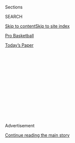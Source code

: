 <div id="app">

<div>

<div>

<div>

<div class="NYTAppHideMasthead css-1q2w90k e1suatyy0">

<div class="section css-ui9rw0 e1suatyy2">

<div class="css-eph4ug er09x8g0">

<div class="css-6n7j50">

</div>

<span class="css-1dv1kvn">Sections</span>

<div class="css-10488qs">

<span class="css-1dv1kvn">SEARCH</span>

</div>

[Skip to content](#site-content)[Skip to site index](#site-index)

</div>

<div id="masthead-section-label" class="css-1wr3we4 eaxe0e00">

[Pro
Basketball](https://www.nytimes3xbfgragh.onion/section/sports/basketball)

</div>

<div class="css-10698na e1huz5gh0">

</div>

</div>

<div id="masthead-bar-one" class="section hasLinks css-15hmgas e1csuq9d3">

<div class="css-uqyvli e1csuq9d0">

</div>

<div class="css-1uqjmks e1csuq9d1">

</div>

<div class="css-9e9ivx">

[](https://myaccount.nytimes3xbfgragh.onion/auth/login?response_type=cookie&client_id=vi)

</div>

<div class="css-1bvtpon e1csuq9d2">

[Today’s
Paper](https://www.nytimes3xbfgragh.onion/section/todayspaper)

</div>

</div>

</div>

</div>

<div data-aria-hidden="false">

<div id="site-content" data-role="main">

<div>

<div class="css-1aor85t" style="opacity:0.000000001;z-index:-1;visibility:hidden">

<div class="css-1hqnpie">

<div class="css-epjblv">

<span class="css-17xtcya">[Pro
Basketball](/section/sports/basketball)</span><span class="css-x15j1o">|</span><span class="css-fwqvlz">Ja
Morant’s Dunks Are Amazing. His Misses Are Even
Better.</span>

</div>

<div class="css-k008qs">

<div class="css-1iwv8en">

<span class="css-18z7m18"></span>

<div>

</div>

</div>

<span class="css-1n6z4y">https://nyti.ms/3i2b0ta</span>

<div class="css-1705lsu">

<div class="css-4xjgmj">

<div class="css-4skfbu" data-role="toolbar" data-aria-label="Social Media Share buttons, Save button, and Comments Panel with current comment count" data-testid="share-tools">

  - 
  - 
  - 
  - 
    
    <div class="css-6n7j50">
    
    </div>

  - 

</div>

</div>

</div>

</div>

</div>

</div>

<div id="NYT_TOP_BANNER_REGION" class="css-13pd83m">

</div>

<div id="top-wrapper" class="css-1sy8kpn">

<div id="top-slug" class="css-l9onyx">

Advertisement

</div>

[Continue reading the main
story](#after-top)

<div class="ad top-wrapper" style="text-align:center;height:100%;display:block;min-height:250px">

<div id="top" class="place-ad" data-position="top" data-size-key="top">

</div>

</div>

<div id="after-top">

</div>

</div>

<div>

<div id="sponsor-wrapper" class="css-1hyfx7x">

<div id="sponsor-slug" class="css-19vbshk">

Supported by

</div>

[Continue reading the main
story](#after-sponsor)

<div id="sponsor" class="ad sponsor-wrapper" style="text-align:center;height:100%;display:block">

</div>

<div id="after-sponsor">

</div>

</div>

<div class="css-186x18t">

</div>

<div class="css-1vkm6nb ehdk2mb0">

# Ja Morant’s Dunks Are Amazing. His Misses Are Even Better.

</div>

Morant, the star rookie for the Memphis Grizzlies, has become known for
dunking over any and everyone. “He really doesn’t care who’s down
there,” a teammate said.

<div class="css-79elbk" data-testid="photoviewer-wrapper">

<div class="css-z3e15g" data-testid="photoviewer-wrapper-hidden">

</div>

<div class="css-1a48zt4 ehw59r15" data-testid="photoviewer-children">

![<span class="css-16f3y1r e13ogyst0" data-aria-hidden="true">Memphis
Grizzlies guard Ja Morant is 6-foot-3 but has dunked on — or at least
tried to dunk on — big men like Anthony Davis and Kevin
Love.</span><span class="css-cnj6d5 e1z0qqy90" itemprop="copyrightHolder"><span class="css-1ly73wi e1tej78p0">Credit...</span><span><span>Kathy
Willens/Associated
Press</span></span></span>](https://static01.graylady3jvrrxbe.onion/images/2020/08/03/sports/03nba-morant-lede/merlin_170038836_d4fdfa5a-5a4b-4d18-b73c-b492710d646c-articleLarge.jpg?quality=75&auto=webp&disable=upscale)

</div>

</div>

<div class="css-18e8msd">

<div class="css-vp77d3 epjyd6m0">

<div class="css-hus3qt ey68jwv0" data-aria-hidden="true">

[![Scott
Cacciola](https://static01.graylady3jvrrxbe.onion/images/2018/02/20/multimedia/author-scott-cacciola/author-scott-cacciola-thumbLarge.jpg
"Scott Cacciola")](https://www.nytimes3xbfgragh.onion/by/scott-cacciola)

</div>

<div class="css-1baulvz">

By [<span class="css-1baulvz last-byline" itemprop="name">Scott
Cacciola</span>](https://www.nytimes3xbfgragh.onion/by/scott-cacciola)

</div>

</div>

  - 
    
    <div class="css-ld3wwf e16638kd2">
    
    Published Aug. 3, 2020Updated Aug. 4, 2020,
    <span class="css-epvm6">12:37 p.m.
    ET</span>
    
    </div>

  - 
    
    <div class="css-4xjgmj">
    
    <div class="css-pvvomx" data-role="toolbar" data-aria-label="Social Media Share buttons, Save button, and Comments Panel with current comment count" data-testid="share-tools">
    
      - 
      - 
      - 
      - 
        
        <div class="css-6n7j50">
        
        </div>
    
      - 
    
    </div>
    
    </div>

</div>

</div>

<div class="section meteredContent css-1r7ky0e" name="articleBody" itemprop="articleBody">

<div class="css-1fanzo5 StoryBodyCompanionColumn">

<div class="css-53u6y8">

Ja Morant of the Memphis Grizzlies had already spent several months
[showcasing his
hops](https://www.nytimes3xbfgragh.onion/2019/11/02/sports/basketball/ja-morant-memphis-grizzlies.html)
when he and his teammates faced the Los Angeles Lakers in February. By
then, Morant’s willingness to challenge some of the N.B.A.’s most
towering figures was no secret.

But Morant, 20, was about to take his fearlessness to a new level. As he
slipped toward the lane, he caught a backdoor bounce pass and gathered
himself before bounding toward the rim. A defender was impeding his
path. Morant [behaved as if no one was there at
all](https://www.youtube.com/watch?v=de0nkHhxGKI), even though that no
one happened to be Anthony Davis, one of the league’s most ferocious rim
protectors.

“Just a guy standing in my way,” Morant said in an interview. “I don’t
care about a name or who it is. I’m just trying to finish a play.”

Nearing the apex of his flight, Morant shoved his left forearm into
Davis’s neck as he tried to jam the ball over the top of him. He missed
in spectacular fashion: The ball banged off the backboard as Davis and
Morant tumbled to the court. But the building in Memphis was abuzz.

</div>

</div>

<div class="css-1fanzo5 StoryBodyCompanionColumn">

<div class="css-53u6y8">

“The A.D. one was kind of the one where you were like, ‘Oh, wow, he
really doesn’t care who’s down there,’” the Grizzlies’ De’Anthony Melton
said. “If you’re in his way, you’re in his way.”

A rookie point guard, Morant is leading the Grizzlies in their pursuit
of one of the final playoff spots in the N.B.A.’s restart at Walt Disney
World in Florida. But for all the [weirdness of the so-called
bubble](https://www.nytimes3xbfgragh.onion/2020/07/27/sports/basketball/coronavirus-nba-season-bubble-disney-world.html),
the atmosphere feels oddly familiar now that Morant is once again
soaring for dunks — and not just for the ones he makes.

In only his first season in the league, Morant has pulled off a
remarkable feat: Few players have ever made missed dunks look cooler.

“They’re all just so disrespectful,” Melton said.

</div>

</div>

<div class="css-79elbk" data-testid="photoviewer-wrapper">

<div class="css-z3e15g" data-testid="photoviewer-wrapper-hidden">

</div>

<div class="css-1a48zt4 ehw59r15" data-testid="photoviewer-children">

![<span class="css-16f3y1r e13ogyst0" data-aria-hidden="true">Cleveland
Cavaliers forward Kevin Love said he was trying to draw a charge when he
stood in Morant’s path. “He legit jumped over me,” Love
said.</span><span class="css-cnj6d5 e1z0qqy90" itemprop="copyrightHolder"><span class="css-1ly73wi e1tej78p0">Credit...</span><span>Tony
Dejak/Associated
Press</span></span>](https://static01.graylady3jvrrxbe.onion/images/2020/08/03/sports/03nba-morant-love/merlin_166235259_515cc7a6-2c38-4785-809e-2cae1eb1ecb1-articleLarge.jpg?quality=75&auto=webp&disable=upscale)

</div>

</div>

<div class="css-1fanzo5 StoryBodyCompanionColumn">

<div class="css-53u6y8">

The aesthetics of Morant’s dunks (both the makes and the misses) are
captivating because of his size. In a league populated by redwoods,
Morant — listed at 6-foot-3 and 174 pounds — is more of a spruce tree.
It is one thing for point guards to dunk on breakaways, in the open
court. It is another thing for someone like Morant to have the
confidence to scale the likes of Davis, a 6-foot-10 colossus, and Kevin
Love, a 6-foot-8 power forward for the Cleveland Cavaliers whom Morant
[nearly posterized earlier this
season](https://www.youtube.com/watch?v=SJvHeuCLJAs).

</div>

</div>

<div class="css-1fanzo5 StoryBodyCompanionColumn">

<div class="css-53u6y8">

“I knew he was athletic, but damn,” Love told reporters after the game.
“He legit jumped over me.”

When the Cavaliers hosted the Grizzlies in December, Love had a couple
of thoughts that surfaced when Morant collected a loose ball near the
3-point line and began to accelerate toward the basket with a hard
dribble.

The first was that Love wanted to draw a charge. (In the past, Love
said, the Cavaliers had awarded players $100 for such feats.) The second
was fear in the form of a haunting image: the 7-foot-2 [Frederic Weis
getting demolished by Vince
Carter](https://www.youtube.com/watch?v=k_uZeCymShQ) at the 2000 Summer
Olympics, the so-called dunk of death.

Sure enough, Morant tried to vault himself over Love and spike the ball
through the hoop. But the ball ricocheted off the back of the rim and
straight into orbit.

“Probably the best missed dunk ever,” the Grizzlies’ Tyus Jones said.

After the play, Love reached down to help bring Morant to his feet, a
sign of respect — and relief.

“I was so glad he missed,” Love said.

Pete Pranica, the Grizzlies’ television play-by-play announcer, recalled
in an interview how Tony Brothers, one of the referees, made his way to
the scorer’s table during a subsequent timeout and shook his head in
disbelief. As the season wore on, Pranica advised referees who were new
to the Morant experience to stay on high alert.

“You might see something tonight,” Pranica recalled telling them, “that
you’ve never seen before.”

When Morant had his near-dunk over the Lakers’ Davis in February, he was
on his way to collecting 27 points and 14 assists in a lopsided win.
Afterward, he exchanged jerseys with the Lakers’ LeBron James, who
called him “super special.”

Four days later, Morant seemed to levitate against the Nets in Brooklyn,
corralling an alley-oop lob from Jones before [violently misfiring off
the back iron](https://www.youtube.com/watch?v=DM4xRtygt-0). The Nets’
Timothé Luwawu-Cabarrot was whistled for nudging him, and the Grizzlies
went on to win by 39. And while the clip of his missed dunk went viral
online, Morant avoided watching the replay. He never watches any of
them, he said, even though his teammates do.

</div>

</div>

<div class="css-1fanzo5 StoryBodyCompanionColumn">

<div class="css-53u6y8">

“I only like makes,” he said. “I don’t get cool points for misses.”

</div>

</div>

<div class="css-cfo9c3">

</div>

<div class="css-1fanzo5 StoryBodyCompanionColumn">

<div class="css-53u6y8">

N.B.A. players dunk all the time, but there is still a mystique to the
craft — even for the practitioners themselves. In fact, most players can
remember their first time. Jones and Melton said they both first dunked
as high school freshmen, and their memories are vivid. Melton, for
example, dunked on an alley-oop from a teammate after practice.

“Man, it was exciting,” Melton said. “Because when you get up there, it
changes the whole game. You’ve suddenly got that confidence to finish at
the rim, no matter what.”

In that sense, Morant was a late bloomer. He said he did not start
dunking until the summer before his senior year of high school.

“It was just a basic rim grazer,” he said. “I’d say it was hard layup.”

These days, Morant’s misses are tantalizing because he has shown that
[he can finish](https://www.youtube.com/watch?v=DdgAGzQRTfg), too. He
proved as much against the Phoenix Suns in December, when he found
himself being defended by Aron Baynes, a 6-foot-10 center, on the
perimeter after a switch. Morant seized on the mismatch by taking a
couple of aggressive dribbles into the paint, then [soaring over
Baynes](https://www.youtube.com/watch?v=KUcpjuJRnpg). The dunk came in
the final minute of a nip-and-tuck game, sealing the win for the
Grizzlies.

“That one was nasty,” Jones said. “He’s a dog. He just goes after it
full throttle with no remorse, every single night.”

Before the N.B.A. suspended its season on March 11 because of the
coronavirus pandemic, Morant had [successfully completed 44 of his 58
dunk attempts](https://stats.nba.com/player/1629630/shooting/). He spent
the ensuing four-month layoff working on his craft — and his body.

</div>

</div>

<div class="css-1fanzo5 StoryBodyCompanionColumn">

<div class="css-53u6y8">

Given his aerial feats, it might be easy to overlook the arthroscopic
surgery Morant had on his right knee before the Grizzlies made him the
second overall pick in the 2019 N.B.A. draft. By the time the Grizzlies
reported to Disney World in July, he said that he had gained 12 pounds.
The result?

“I actually feel like I’m leaving the floor easier and jumping higher,”
he said in a recent Zoom conference call. “I’ll do the things I’ve been
doing before, but better.”

The Grizzlies have struggled in the bubble, losing their first three
games of the restart, and Morant — who has averaged 19.3 points, 9.3
assists and 6.7 rebounds — is still searching for his shooting touch.
His most dynamic moment came when he soared for an alley-oop dunk
against the Portland Trail Blazers on Friday. It went in.

</div>

</div>

<div>

</div>

</div>

<div>

</div>

<div>

</div>

<div>

</div>

<div>

<div id="bottom-wrapper" class="css-1ede5it">

<div id="bottom-slug" class="css-l9onyx">

Advertisement

</div>

[Continue reading the main
story](#after-bottom)

<div id="bottom" class="ad bottom-wrapper" style="text-align:center;height:100%;display:block;min-height:90px">

</div>

<div id="after-bottom">

</div>

</div>

</div>

</div>

</div>

## Site Index

<div>

</div>

## Site Information Navigation

  - [© <span>2020</span> <span>The New York Times
    Company</span>](https://help.nytimes3xbfgragh.onion/hc/en-us/articles/115014792127-Copyright-notice)

<!-- end list -->

  - [NYTCo](https://www.nytco.com/)
  - [Contact
    Us](https://help.nytimes3xbfgragh.onion/hc/en-us/articles/115015385887-Contact-Us)
  - [Work with us](https://www.nytco.com/careers/)
  - [Advertise](https://nytmediakit.com/)
  - [T Brand Studio](http://www.tbrandstudio.com/)
  - [Your Ad
    Choices](https://www.nytimes3xbfgragh.onion/privacy/cookie-policy#how-do-i-manage-trackers)
  - [Privacy](https://www.nytimes3xbfgragh.onion/privacy)
  - [Terms of
    Service](https://help.nytimes3xbfgragh.onion/hc/en-us/articles/115014893428-Terms-of-service)
  - [Terms of
    Sale](https://help.nytimes3xbfgragh.onion/hc/en-us/articles/115014893968-Terms-of-sale)
  - [Site
    Map](https://spiderbites.nytimes3xbfgragh.onion)
  - [Help](https://help.nytimes3xbfgragh.onion/hc/en-us)
  - [Subscriptions](https://www.nytimes3xbfgragh.onion/subscription?campaignId=37WXW)

</div>

</div>

</div>

</div>
